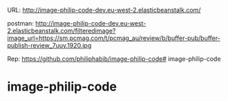 ﻿URL: 
http://image-philip-code-dev.eu-west-2.elasticbeanstalk.com/

postman:
http://image-philip-code-dev.eu-west-2.elasticbeanstalk.com/filteredimage?image_url=https://sm.pcmag.com/t/pcmag_au/review/b/buffer-pub/buffer-publish-review_7uuy.1920.jpg

Rep:
https://github.com/philiphabib/image-philip-code# image-philip-code
# image-philip-code
